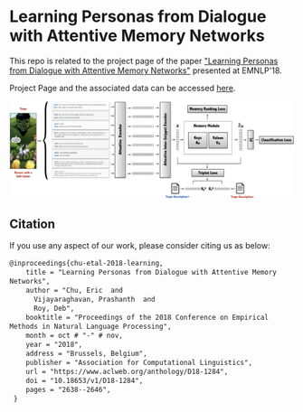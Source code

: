 # Learning Personas from Dialogue with Attentive Memory Networks



This repo is related to the project page of the paper ["Learning Personas from Dialogue with Attentive Memory Networks"](https://www.aclweb.org/anthology/D18-1284/) presented at EMNLP'18.


Project Page and the associated data can be accessed [here](http://pralav.github.io/emnlp_personas?c=12).

![Image](/character_tropes.001.jpeg)


## Citation

If you use any aspect of our work, please consider citing us as below:
```
@inproceedings{chu-etal-2018-learning,
    title = "Learning Personas from Dialogue with Attentive Memory Networks",
    author = "Chu, Eric  and
      Vijayaraghavan, Prashanth  and
      Roy, Deb",
    booktitle = "Proceedings of the 2018 Conference on Empirical Methods in Natural Language Processing",
    month = oct # "-" # nov,
    year = "2018",
    address = "Brussels, Belgium",
    publisher = "Association for Computational Linguistics",
    url = "https://www.aclweb.org/anthology/D18-1284",
    doi = "10.18653/v1/D18-1284",
    pages = "2638--2646",
 }
```






